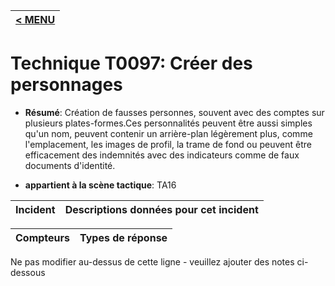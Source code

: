 |[< MENU](../../README.md)|
|---|
# Technique T0097: Créer des personnages

* **Résumé**: Création de fausses personnes, souvent avec des comptes sur plusieurs plates-formes.Ces personnalités peuvent être aussi simples qu'un nom, peuvent contenir un arrière-plan légèrement plus, comme l'emplacement, les images de profil, la trame de fond ou peuvent être efficacement des indemnités avec des indicateurs comme de faux documents d'identité.

* **appartient à la scène tactique**: TA16


|Incident |Descriptions données pour cet incident |
|-------- |-------------------- |



|Compteurs |Types de réponse |
|-------- |-------------- |


Ne pas modifier au-dessus de cette ligne - veuillez ajouter des notes ci-dessous